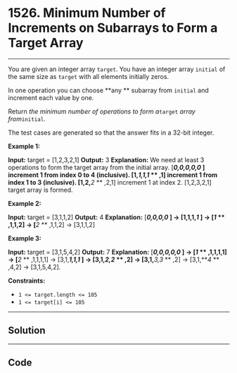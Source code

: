 # 1526. Minimum Number of Increments on Subarrays to Form a Target Array

---

You are given an integer array `target`. You have an integer array `initial` of the same size as `target` with all elements initially zeros.

In one operation you can choose **any ** subarray from `initial` and increment each value by one.

Return _the minimum number of operations to form a_`target` _array from_`initial`.

The test cases are generated so that the answer fits in a 32-bit integer.

 

**Example 1:**


**Input:** target = [1,2,3,2,1]
**Output:** 3
**Explanation:** We need at least 3 operations to form the target array from the initial array.
[**_0,0,0,0,0_ **] increment 1 from index 0 to 4 (inclusive).
[1,**_1,1,1_ ** ,1] increment 1 from index 1 to 3 (inclusive).
[1,2,**_2_ ** ,2,1] increment 1 at index 2.
[1,2,3,2,1] target array is formed.


**Example 2:**


**Input:** target = [3,1,1,2]
**Output:** 4
**Explanation:** [**_0,0,0,0_ **] -> [1,1,1,**_1_ **] -> [**_1_ ** ,1,1,2] -> [**_2_ ** ,1,1,2] -> [3,1,1,2]


**Example 3:**


**Input:** target = [3,1,5,4,2]
**Output:** 7
**Explanation:** [**_0,0,0,0,0_ **] -> [**_1_ ** ,1,1,1,1] -> [**_2_ ** ,1,1,1,1] -> [3,1,**_1,1,1_ **] -> [3,1,**_2,2_ ** ,2] -> [3,1,**_3,3_ ** ,2] -> [3,1,**_4_ ** ,4,2] -> [3,1,5,4,2].


 

**Constraints:**

  * `1 <= target.length <= 105`
  * `1 <= target[i] <= 105`

---

## Solution



---

## Code
```python


```